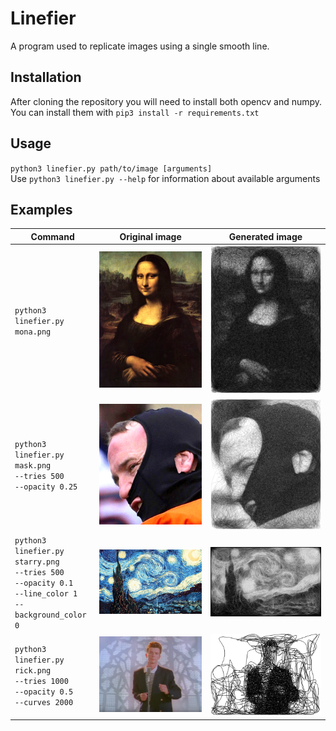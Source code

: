 # Linefier
A program used to replicate images using a single smooth line.

## Installation
After cloning the repository you will need to install both opencv and numpy. You can install them with `pip3 install -r requirements.txt`  

## Usage
`python3 linefier.py path/to/image [arguments]`  
Use `python3 linefier.py --help` for information about available arguments

## Examples
 |Command|Original image|Generated image|
 |-|-|-|
 |`python3 linefier.py`<br />`mona.png`|![Mona lisa](docs/mona-resized.png)|![Mona lisa](docs/mona.png)|
 |`python3 linefier.py`<br />`mask.png`<br />`--tries 500`<br />`--opacity 0.25`|![Mask](docs/mask-resized.png)|![Mask](docs/mask.png)
 |`python3 linefier.py`<br />`starry.png`<br /> `--tries 500`<br /> `--opacity 0.1`<br /> `--line_color 1`<br /> `--background_color 0`|![Starry night](docs/starry-resized.png)|![Starry night](docs/starry.png)|
 |`python3 linefier.py`<br />`rick.png`<br />`--tries 1000`<br />`--opacity 0.5`<br />`--curves 2000`|![Mask](docs/rick-resized.png)|![Mask](docs/rick.png)|
